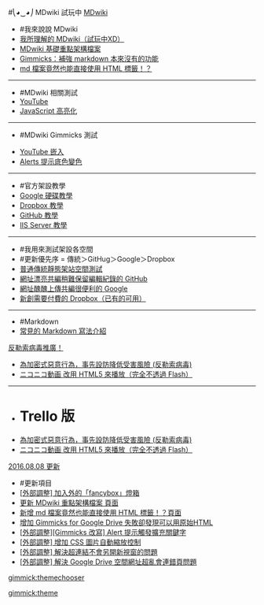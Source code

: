 #⎝◕‿◕⎠ MDwiki 試玩中
[MDwiki]()

  - #我來說說 MDwiki
  - [我所理解的 MDwiki（試玩中XD）](#!index.md)
  - [MDwiki 基礎重點架構檔案](#!mdwiki/mdwiki.main.md)
  - [Gimmicks：補強 markdown 本來沒有的功能](#!mdwiki/mdwiki.gimmicks.md)
  - [md 檔案竟然也能直接使用 HTML 標籤！？](#!mdwiki/mdwiki.html.md)
  ----
  - #MDwiki 相關測試
  - [YouTube](#!test/youtube.md)
  - [JavaScript 高亮化](#!test/js.md)
  ----
  * #MDwiki Gimmicks 測試
  - [YouTube 嵌入](#!test/test.gimmicks.md)
  - [Alerts 提示底色變色](#!test/test.gimmicks.md)
  ----
  - #官方架設教學
  - [Google 硬碟教學](http://dynalon.github.io/mdwiki/#!tutorials/drive.md "Host with Google Drive")
  - [Dropbox 教學](http://dynalon.github.io/mdwiki/#!tutorials/dropbox.md "Hosting with Dropbox")
  - [GitHub 教學](http://dynalon.github.io/mdwiki/#!tutorials/github.md "Hosting on GitHub")
  - [IIS Server 教學](http://dynalon.github.io/mdwiki/#!tutorials/iis/iis.md "Set up MDwiki on IIS Server")
  ----
  - #我用來測試架設各空間
  - #更新優先序 = 傳統＞GitHug＞Google＞Dropbox
  - [普通傳統靜態架站空間測試](http://landerso.at-ninja.jp/)
  - [網址漂亮共編稍難保留編輯紀錄的 GitHub](https://synr.github.io/MDwiki)
  - [網址醜醜上傳共編很便利的 Google](http://googledrive.com/host/0B_b1e3AASsaLN1BmcjhSZ09JM3c)
  - [新創需要付費的 Dropbox（已有的可用）](https://dl.dropboxusercontent.com/u/277393262/wiki/index.html)
  ----
  - #Markdown
  - [常見的 Markdown 寫法介紹](#)

[反勒索病毒推廣！]()

  - [為加密式惡意行為，事先設防降低受害風險 (反勒索病毒)](#!kisisie/kisisie.md)
  - [ニコニコ動画 改用 HTML5 來播放（完全不透過 Flash）](#!kisisie/kisisie.nico.md)
  ----
  - # Trello 版
  - [為加密式惡意行為，事先設防降低受害風險 (反勒索病毒)](https://trello.com/c/PV4kfjSD)
  - [ニコニコ動画 改用 HTML5 來播放（完全不透過 Flash）](https://trello.com/c/1lAqsfi8)

[2016.08.08 更新]()

  - #更新項目
  - [\[外部調整\] 加入外的「fancybox」燈箱](#!update.md#[2016.08.08]_加入外的「fancybox」燈箱)
  - [更新 MDwiki 重點架構檔案 頁面](#!update.md#[2016.08.05]_更新_MDwiki_重點架構檔案)
  - [新增 md 檔案竟然也能直接使用 HTML 標籤！？頁面](#!update.md#[2016.08.05]_增加_md_檔案竟然也能直接使用_HTML_標籤！？頁面)
  - [增加 Gimmicks for Google Drive 失敗卻發現可以用原始HTML](#!update.md#[2016.08.04]_增加_Gimmicks_for_Google_Drive_失敗)
  - [\[外部調整\]\[Gimmicks 改寫\] Alert 提示觸發擴充關鍵字](#!update.md#[2016.08.03]_Gimmicks_改寫_Alert_提示觸發擴充關鍵字)
  - [\[外部調整\] 增加 CSS 圖片自動縮放控制](#!update.md#[2016.08.03]_透過_CSS_增加對圖片自動縮放控制)
  - [\[外部調整\] 解決超連結不會另開新視窗的問題](#!update.md#[2016.08.03]_解決超連結不會另開新視窗的問題)
  - [\[外部調整\] 解決 Google Drive 空間網址超亂會連錯頁問題](#!update.md#[2016.08.03]_解決超連結不會另開新視窗的問題)
  

[gimmick:themechooser](替換佈景主題)

[gimmick:theme](flatly)